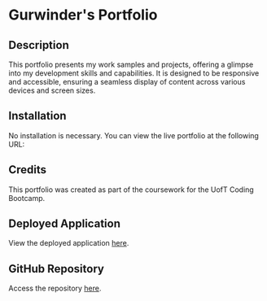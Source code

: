 # Gurwinder's Portfolio

## Description

This portfolio presents my work samples and projects, offering a glimpse into my development skills and capabilities. It is designed to be responsive and accessible, ensuring a seamless display of content across various devices and screen sizes.

## Installation

No installation is necessary. You can view the live portfolio at the following URL: 

## Credits

This portfolio was created as part of the coursework for the UofT Coding Bootcamp.

## Deployed Application

View the deployed application [here](#live-url).

## GitHub Repository

Access the repository [here](#repo-url).
